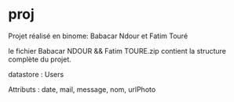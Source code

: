 # proj
Projet réalisé en binome: Babacar Ndour et Fatim Touré

le fichier Babacar NDOUR && Fatim TOURE.zip contient la structure complète du projet.

datastore : Users 

Attributs :  date, mail, message, nom, urlPhoto
